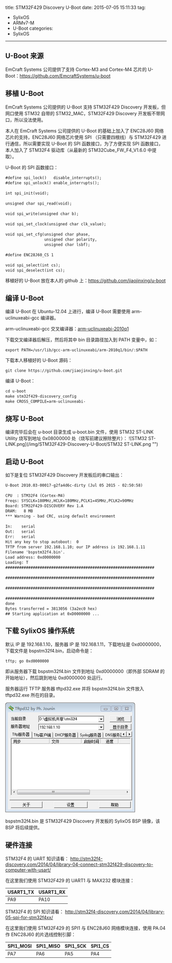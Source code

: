 title: STM32F429 Discovery U-Boot
date: 2015-07-05 15:11:33
tag: 
- SylixOS 
- ARMv7-M
- U-Boot 
categories: 
- SylixOS 
---

## U-Boot 来源
EmCraft Systems 公司提供了支持 Cortex-M3 and Cortex-M4 芯片的 U-Boot：https://github.com/EmcraftSystems/u-boot

## 移植 U-Boot
EmCraft Systems 公司提供的 U-Boot 支持 STM32F429 Discovery 开发板，但网口使用 STM32 自带的 STM32_MAC，STM32F429 Discovery 开发板不带网口，所以没法使用。

本人在 EmCraft Systems 公司提供的 U-Boot 的基础上加入了 ENC28J60 网络芯片的支持，ENC28J60 网络芯片使用 SPI （只需要四根线）与 STM32F429 进行通信，所以需要实现 U-Boot 的 SPI 函数接口，为了方便实现 SPI 函数接口，本人加入了 STM32F4 驱动库（从最新的 STM32Cube_FW_F4_V1.6.0 中提取）。

U-Boot 的 SPI 函数接口：
```
#define spi_lock()   disable_interrupts();
#define spi_unlock() enable_interrupts();

int spi_init(void);

unsigned char spi_read(void);

void spi_write(unsigned char b);

void spi_set_clock(unsigned char clk_value);

void spi_set_cfg(unsigned char phase,
                 unsigned char polarity,
                 unsigned char lsbf);

#define ENC28J60_CS	1

void spi_select(int cs);
void spi_deselect(int cs);
```

移植好的 U-Boot 放在本人的 github 上：https://github.com/jiaojinxing/u-boot

## 编译 U-Boot

编译 U-Boot 在 Ubuntu-12.04 上进行，编译 U-Boot 需要使用 arm-uclinuxeabi-gcc 编译器。

arm-uclinuxeabi-gcc 交叉编译器：[arm-uclinuxeabi-2010q1](https://sourcery.mentor.com/sgpp/lite/arm/portal/package6503/public/arm-uclinuxeabi/arm-2010q1-189-arm-uclinuxeabi-i686-pc-linux-gnu.tar.bz2 "")

下载交叉编译器后解压，然后将其中 bin 目录路径加入到 PATH 变量中，如：
```
export PATH=/usr/lib/gcc-arm-uclinuxeabi/arm-2010q1/bin/:$PATH
```

下载本人移植好的 U-Boot 源码：
```
git clone https://github.com/jiaojinxing/u-boot.git
 ```

编译 U-Boot：
```
cd u-boot
make stm32f429-discovery_config
make CROSS_COMPILE=arm-uclinuxeabi-
```

## 烧写 U-Boot
编译完毕后会在 u-boot 目录生成 u-boot.bin 文件，使用 STM32 ST-LINK Utility 烧写到地址 0x08000000 处（烧写前建议擦除整片）：
![STM32 ST-LINK.png](/img/STM32F429-Discovery-U-Boot/STM32 ST-LINK.png "")

## 启动 U-Boot
如下是复位 STM32F429 Discovery 开发板后的串口输出：
```
U-Boot 2010.03-00017-g2fa4d6c-dirty (Jul 05 2015 - 02:50:58)

CPU  : STM32F4 (Cortex-M4)
Freqs: SYSCLK=180MHz,HCLK=180MHz,PCLK1=45MHz,PCLK2=90MHz
Board: STM32F429-DISCOVERY Rev 1.A
DRAM:   8 MB
*** Warning - bad CRC, using default environment

In:    serial
Out:   serial
Err:   serial
Hit any key to stop autoboot:  0
TFTP from server 192.168.1.10; our IP address is 192.168.1.11
Filename 'bspstm32f4.bin'.
Load address: 0xd0000000
Loading: T #################################################################
         #################################################################
         #################################################################
         #################################################################
done
Bytes transferred = 3813056 (3a2ec0 hex)
## Starting application at 0xD0000000 ...
```

## 下载 SylixOS 操作系统
默认 IP 是 192.168.1.10，服务器 IP 是 192.168.1.11，下载地址是 0xd0000000，下载文件是 bspstm32f4.bin，启动命令是：
```
tftp; go 0xd0000000
```

即从服务器下载 bspstm32f4.bin 文件到地址 0xd0000000（即外部 SDRAM 的开始地址），然后跳到地址 0xd0000000 处运行。

服务器运行 TFTP 服务器 tftpd32.exe 并将 bspstm32f4.bin 文件放入 tftpd32.exe 所在的目录。

![TFTPD32.png](/img/STM32F429-Discovery-U-Boot/TFTPD32.png "")

bspstm32f4.bin 是 STM32F429 Discovery 开发板的 SylixOS BSP 镜像，该 BSP 将后续提供。

## 硬件连接
STM32F4 的 UART 知识请看：
http://stm32f4-discovery.com/2014/04/library-04-connect-stm32f429-discovery-to-computer-with-usart/

在这里我们使用 STM32F429 的 UART1 与 MAX232 模块连接：

|USART1_TX	|USART1_RX	|
|---        |---        |
|PA9	    |PA10       |

STM32F4 的 SPI 知识请看：
http://stm32f4-discovery.com/2014/04/library-05-spi-for-stm32f4xx/

在这里我们使用 STM32F429 的 SPI1 与 ENC28J60 网络模块连接，使用 PA.04 作 ENC28J60 的片选线控制引脚：

|SPI1_MOSI	|SPI1_MISO	|SPI1_SCK   |SPI1_CS   |
|---        |---        |---        |---       |
|PA7	    |PA6	    |PA5        |PA4       |